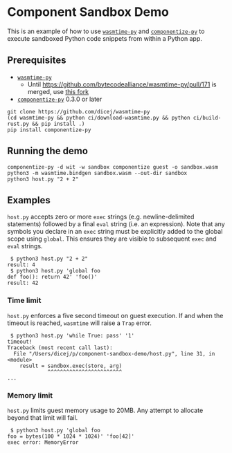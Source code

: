 # Component Sandbox Demo

This is an example of how to use
[`wasmtime-py`](https://github.com/bytecodealliance/wasmtime-py) and
[`componentize-py`](https://github.com/dicej/componentize-py) to execute
sandboxed Python code snippets from within a Python app.

## Prerequisites

* [`wasmtime-py`](https://github.com/bytecodealliance/wasmtime-py)
  * Until https://github.com/bytecodealliance/wasmtime-py/pull/171 is merged, use [this fork](https://github.com/dicej/wasmtime-py)
* [`componentize-py`](https://github.com/dicej/componentize-py) 0.3.0 or later

```
git clone https://github.com/dicej/wasmtime-py
(cd wasmtime-py && python ci/download-wasmtime.py && python ci/build-rust.py && pip install .)
pip install componentize-py
```

## Running the demo

```
componentize-py -d wit -w sandbox componentize guest -o sandbox.wasm
python3 -m wasmtime.bindgen sandbox.wasm --out-dir sandbox
python3 host.py "2 + 2"
```

## Examples

`host.py` accepts zero or more `exec` strings (e.g. newline-delimited
statements) followed by a final `eval` string (i.e. an expression).  Note that
any symbols you declare in an `exec` string must be explicitly added to the
global scope using `global`.  This ensures they are visible to subsequent `exec`
and `eval` strings.

```shell-session
 $ python3 host.py "2 + 2"
result: 4
 $ python3 host.py 'global foo
def foo(): return 42' 'foo()'
result: 42
```

### Time limit

`host.py` enforces a five second timeout on guest execution.  If and when the
timeout is reached, `wasmtime` will raise a `Trap` error.

```shell-session
 $ python3 host.py 'while True: pass' '1'
timeout!
Traceback (most recent call last):
  File "/Users/dicej/p/component-sandbox-demo/host.py", line 31, in <module>
    result = sandbox.exec(store, arg)
             ^^^^^^^^^^^^^^^^^^^^^^^^
...
```

### Memory limit

`host.py` limits guest memory usage to 20MB.  Any attempt to allocate beyond
that limit will fail.

```shell-session
 $ python3 host.py 'global foo
foo = bytes(100 * 1024 * 1024)' 'foo[42]'
exec error: MemoryError
```
